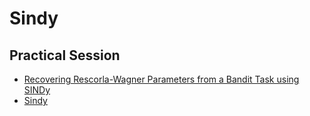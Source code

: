 # Sindy


## Practical Session

- [Recovering Rescorla-Wagner Parameters from a Bandit Task using SINDy](rescorla_wagner.ipynb)
- [Sindy](sindy.ipynb)



